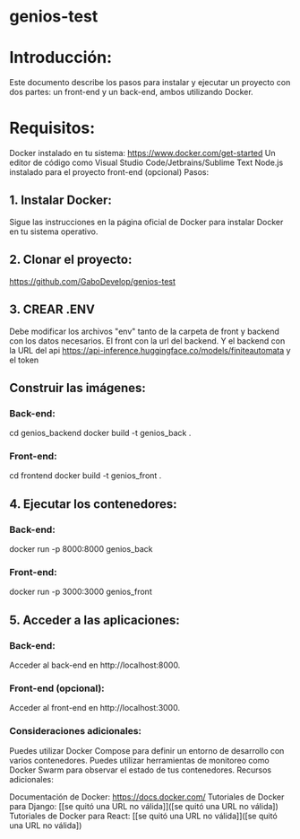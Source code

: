 # genios-test

# Introducción:

Este documento describe los pasos para instalar y ejecutar un proyecto con dos partes: un front-end y un back-end, ambos utilizando Docker.

# Requisitos:

Docker instalado en tu sistema: https://www.docker.com/get-started
Un editor de código como Visual Studio Code/Jetbrains/Sublime Text
Node.js instalado para el proyecto front-end (opcional)
Pasos:

## 1. Instalar Docker:

Sigue las instrucciones en la página oficial de Docker para instalar Docker en tu sistema operativo.

## 2. Clonar el proyecto:

https://github.com/GaboDevelop/genios-test

## 3. CREAR .ENV

Debe modificar los archivos "env" tanto de la carpeta de front y backend con los datos necesarios. El front con la url del backend. Y el backend con la URL del api https://api-inference.huggingface.co/models/finiteautomata y el token

## Construir las imágenes:

### Back-end:
cd genios_backend
docker build -t genios_back .

### Front-end:
cd frontend
docker build -t genios_front .
## 4. Ejecutar los contenedores:

### Back-end:
docker run -p 8000:8000 genios_back
### Front-end:
docker run -p 3000:3000 genios_front

## 5. Acceder a las aplicaciones:

### Back-end:
Acceder al back-end en http://localhost:8000.

### Front-end (opcional):
Acceder al front-end en http://localhost:3000.

### Consideraciones adicionales:

Puedes utilizar Docker Compose para definir un entorno de desarrollo con varios contenedores.
Puedes utilizar herramientas de monitoreo como Docker Swarm para observar el estado de tus contenedores.
Recursos adicionales:

Documentación de Docker: https://docs.docker.com/
Tutoriales de Docker para Django: [[se quitó una URL no válida]]([se quitó una URL no válida])
Tutoriales de Docker para React: [[se quitó una URL no válida]]([se quitó una URL no válida])